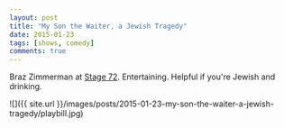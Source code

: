 ```yaml
---
layout: post
title: "My Son the Waiter, a Jewish Tragedy"
date: 2015-01-23
tags: [shows, comedy]
comments: true
---
```

Braz Zimmerman at [Stage 72](http://stage72.com/my-son-the-waiter-a-jewish-tragedy-performs-oct-10-dec-31). Entertaining. Helpful if you're Jewish and drinking.

![]({{ site.url }}/images/posts/2015-01-23-my-son-the-waiter-a-jewish-tragedy/playbill.jpg)

